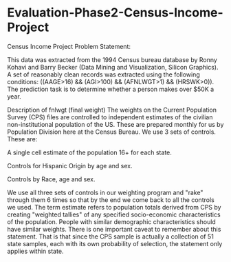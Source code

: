 # Evaluation-Phase2-Census-Income-Project
Census Income Project
Problem Statement:


This data was extracted from the 1994 Census bureau database by Ronny Kohavi and Barry Becker (Data Mining and Visualization, Silicon Graphics). A set of reasonably clean records was extracted using the following conditions: ((AAGE>16) && (AGI>100) && (AFNLWGT>1) && (HRSWK>0)). The prediction task is to determine whether a person makes over $50K a year.

Description of fnlwgt (final weight)
The weights on the Current Population Survey (CPS) files are controlled to independent estimates of the civilian non-institutional population of the US. These are prepared monthly for us by Population Division here at the Census Bureau. We use 3 sets of controls. These are:

A single cell estimate of the population 16+ for each state.

Controls for Hispanic Origin by age and sex.

Controls by Race, age and sex.

We use all three sets of controls in our weighting program and "rake" through them 6 times so that by the end we come back to all the controls we used. The term estimate refers to population totals derived from CPS by creating "weighted tallies" of any specified socio-economic characteristics of the population. People with similar demographic characteristics should have similar weights. There is one important caveat to remember about this statement. That is that since the CPS sample is actually a collection of 51 state samples, each with its own probability of selection, the statement only applies within state.

